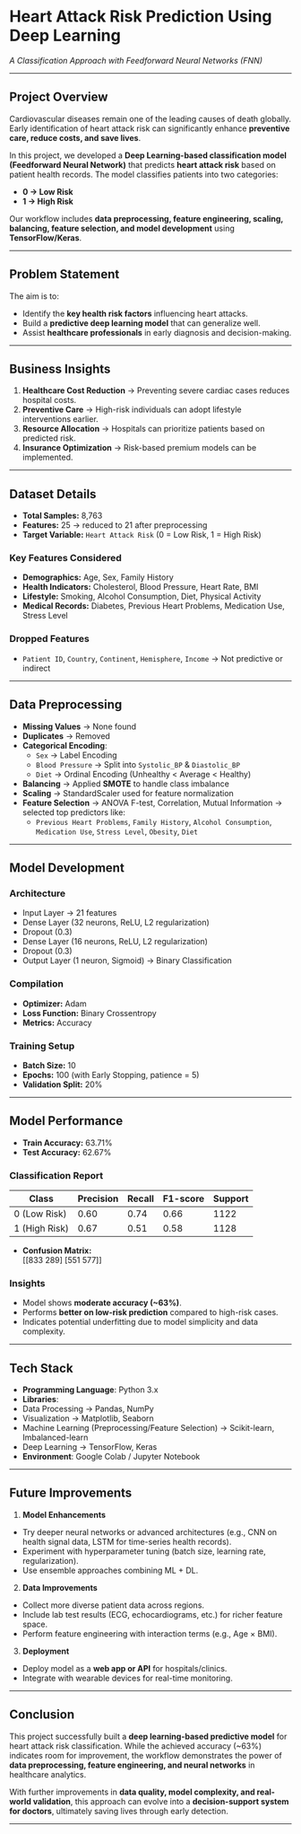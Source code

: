 # Heart Attack Risk Prediction Using Deep Learning  
*A Classification Approach with Feedforward Neural Networks (FNN)*  

---

## Project Overview  
Cardiovascular diseases remain one of the leading causes of death globally. Early identification of heart attack risk can significantly enhance **preventive care, reduce costs, and save lives**.  

In this project, we developed a **Deep Learning-based classification model (Feedforward Neural Network)** that predicts **heart attack risk** based on patient health records. The model classifies patients into two categories:  
- **0 → Low Risk**  
- **1 → High Risk**  

Our workflow includes **data preprocessing, feature engineering, scaling, balancing, feature selection, and model development** using **TensorFlow/Keras**.  

---

##  Problem Statement  
The aim is to:  
- Identify the **key health risk factors** influencing heart attacks.  
- Build a **predictive deep learning model** that can generalize well.  
- Assist **healthcare professionals** in early diagnosis and decision-making.  

---

## Business Insights  
1. **Healthcare Cost Reduction** → Preventing severe cardiac cases reduces hospital costs.  
2. **Preventive Care** → High-risk individuals can adopt lifestyle interventions earlier.  
3. **Resource Allocation** → Hospitals can prioritize patients based on predicted risk.  
4. **Insurance Optimization** → Risk-based premium models can be implemented.  

---

## Dataset Details  
- **Total Samples:** 8,763  
- **Features:** 25 → reduced to 21 after preprocessing  
- **Target Variable:** `Heart Attack Risk` (0 = Low Risk, 1 = High Risk)  

### Key Features Considered  
- **Demographics:** Age, Sex, Family History  
- **Health Indicators:** Cholesterol, Blood Pressure, Heart Rate, BMI  
- **Lifestyle:** Smoking, Alcohol Consumption, Diet, Physical Activity  
- **Medical Records:** Diabetes, Previous Heart Problems, Medication Use, Stress Level  

### Dropped Features  
- `Patient ID`, `Country`, `Continent`, `Hemisphere`, `Income` → Not predictive or indirect  

---

## Data Preprocessing  
- **Missing Values** → None found  
- **Duplicates** → Removed  
- **Categorical Encoding**:  
  - `Sex` → Label Encoding  
  - `Blood Pressure` → Split into `Systolic_BP` & `Diastolic_BP`  
  - `Diet` → Ordinal Encoding (Unhealthy < Average < Healthy)  
- **Balancing** → Applied **SMOTE** to handle class imbalance  
- **Scaling** → StandardScaler used for feature normalization  
- **Feature Selection** → ANOVA F-test, Correlation, Mutual Information → selected top predictors like:  
  - `Previous Heart Problems`, `Family History`, `Alcohol Consumption`, `Medication Use`, `Stress Level`, `Obesity`, `Diet`  

---

## Model Development  

### **Architecture**  
- Input Layer → 21 features  
- Dense Layer (32 neurons, ReLU, L2 regularization)  
- Dropout (0.3)  
- Dense Layer (16 neurons, ReLU, L2 regularization)  
- Dropout (0.3)  
- Output Layer (1 neuron, Sigmoid) → Binary Classification  

### **Compilation**  
- **Optimizer:** Adam  
- **Loss Function:** Binary Crossentropy  
- **Metrics:** Accuracy  

### **Training Setup**  
- **Batch Size:** 10  
- **Epochs:** 100 (with Early Stopping, patience = 5)  
- **Validation Split:** 20%  

---

## Model Performance  

- **Train Accuracy:** 63.71%  
- **Test Accuracy:** 62.67%  

### Classification Report  
| Class | Precision | Recall | F1-score | Support |  
|-------|------------|--------|-----------|---------|  
| 0 (Low Risk) | 0.60 | 0.74 | 0.66 | 1122 |  
| 1 (High Risk) | 0.67 | 0.51 | 0.58 | 1128 |  

- **Confusion Matrix:**  
[[833 289]
[551 577]]

### Insights  
- Model shows **moderate accuracy (~63%)**.  
- Performs **better on low-risk prediction** compared to high-risk cases.  
- Indicates potential underfitting due to model simplicity and data complexity.  

---

## Tech Stack  
- **Programming Language**: Python 3.x  
- **Libraries**:  
- Data Processing → Pandas, NumPy  
- Visualization → Matplotlib, Seaborn  
- Machine Learning (Preprocessing/Feature Selection) → Scikit-learn, Imbalanced-learn  
- Deep Learning → TensorFlow, Keras  
- **Environment**: Google Colab / Jupyter Notebook  

---

## Future Improvements  
1. **Model Enhancements**  
 - Try deeper neural networks or advanced architectures (e.g., CNN on health signal data, LSTM for time-series health records).  
 - Experiment with hyperparameter tuning (batch size, learning rate, regularization).  
 - Use ensemble approaches combining ML + DL.  

2. **Data Improvements**  
 - Collect more diverse patient data across regions.  
 - Include lab test results (ECG, echocardiograms, etc.) for richer feature space.  
 - Perform feature engineering with interaction terms (e.g., Age × BMI).  

3. **Deployment**  
 - Deploy model as a **web app or API** for hospitals/clinics.  
 - Integrate with wearable devices for real-time monitoring.  

---

## Conclusion  
This project successfully built a **deep learning-based predictive model** for heart attack risk classification. While the achieved accuracy (~63%) indicates room for improvement, the workflow demonstrates the power of **data preprocessing, feature engineering, and neural networks** in healthcare analytics.  

With further improvements in **data quality, model complexity, and real-world validation**, this approach can evolve into a **decision-support system for doctors**, ultimately saving lives through early detection.  

---


















